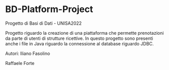 # BD-Platform-Project
Progetto di Basi di Dati - UNISA2022

Progetto riguardo la creazione di una piattaforma che permette prenotazioni da parte di utenti di strutture ricettive.
In questo progetto sono presenti anche i file in Java riguardo la connessione al database riguardo JDBC.

Autori: 
Iliano Fasolino

Raffaele Forte
